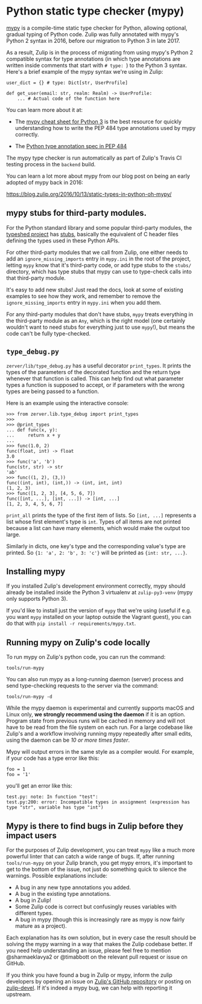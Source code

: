 # Python static type checker (mypy)

[mypy](http://mypy-lang.org/) is a compile-time static type checker
for Python, allowing optional, gradual typing of Python code.  Zulip
was fully annotated with mypy's Python 2 syntax in 2016, before our
migration to Python 3 in late 2017.

As a result, Zulip is in the process of migrating from using mypy's
Python 2 compatible syntax for type annotations (in which type
annotations are written inside comments that start with `# type: `) to
the Python 3 syntax.  Here's a brief example of the mypy syntax we're
using in Zulip:

```
user_dict = {} # type: Dict[str, UserProfile]

def get_user(email: str, realm: Realm) -> UserProfile:
    ... # Actual code of the function here
```

You can learn more about it at:

* The
  [mypy cheat sheet for Python 3](http://mypy.readthedocs.io/en/latest/cheat_sheet_py3.html)
  is the best resource for quickly understanding how to write the PEP
  484 type annotations used by mypy correctly.

* The
  [Python type annotation spec in PEP 484](https://www.python.org/dev/peps/pep-0484/)

The mypy type checker is run automatically as part of Zulip's Travis
CI testing process in the `backend` build.

You can learn a lot more about mypy from our blog post on being an
early adopted of mypy back in 2016:

https://blog.zulip.org/2016/10/13/static-types-in-python-oh-mypy/

## mypy stubs for third-party modules.

For the Python standard library and some popular third-party modules,
the [typeshed project](https://github.com/python/typeshed) has
[stubs](https://github.com/python/mypy/wiki/Creating-Stubs-For-Python-Modules),
basically the equivalent of C header files defining the types used in
these Python APIs.

For other third-party modules that we call from Zulip, one either
needs to add an `ignore_missing_imports` entry in `mypy.ini` in the
root of the project, letting `mypy` know that it's third-party code,
or add type stubs to the `stubs/` directory, which has type stubs that
mypy can use to type-check calls into that third-party module.

It's easy to add new stubs!  Just read the docs, look at some of
existing examples to see how they work, and remember to remove the
`ignore_missing_imports` entry in `mypy.ini` when you add them.

For any third-party modules that don't have stubs, `mypy` treats
everything in the third-party module as an `Any`, which is the right
model (one certainly wouldn't want to need stubs for everything just
to use `mypy`!), but means the code can't be fully type-checked.

## `type_debug.py`

`zerver/lib/type_debug.py` has a useful decorator `print_types`.  It
prints the types of the parameters of the decorated function and the
return type whenever that function is called.  This can help find out
what parameter types a function is supposed to accept, or if
parameters with the wrong types are being passed to a function.

Here is an example using the interactive console:

```
>>> from zerver.lib.type_debug import print_types
>>>
>>> @print_types
... def func(x, y):
...     return x + y
...
>>> func(1.0, 2)
func(float, int) -> float
3.0
>>> func('a', 'b')
func(str, str) -> str
'ab'
>>> func((1, 2), (3,))
func((int, int), (int,)) -> (int, int, int)
(1, 2, 3)
>>> func([1, 2, 3], [4, 5, 6, 7])
func([int, ...], [int, ...]) -> [int, ...]
[1, 2, 3, 4, 5, 6, 7]
```

`print_all` prints the type of the first item of lists.  So `[int, ...]` represents
a list whose first element's type is `int`.  Types of all items are not printed
because a list can have many elements, which would make the output too large.

Similarly in dicts, one key's type and the corresponding value's type are printed.
So `{1: 'a', 2: 'b', 3: 'c'}` will be printed as `{int: str, ...}`.

## Installing mypy

If you installed Zulip's development environment correctly, mypy
should already be installed inside the Python 3 virtualenv at
`zulip-py3-venv` (mypy only supports Python 3).

If you'd like to install just the version of `mypy` that we're using
(useful if e.g. you want `mypy` installed on your laptop outside the
Vagrant guest), you can do that with `pip install -r
requirements/mypy.txt`.

## Running mypy on Zulip's code locally

To run mypy on Zulip's python code, you can run the command:

    tools/run-mypy

You can also run mypy as a long-running daemon (server) process and send
type-checking requests to the server via the command:

    tools/run-mypy -d

While the mypy daemon is experimental and currently supports macOS and Linux
only, **we strongly recommend using the daemon** if it is an option. Program
state from previous runs will be cached in memory and will not have to be
read from the file system on each run. For a  large codebase like Zulip's
and a  workflow involving running mypy repeatedly after small edits, using
the daemon can be *10 or more times faster*.

Mypy will output errors in the same style as a compiler would.  For
example, if your code has a type error like this:

```
foo = 1
foo = '1'
```

you'll get an error like this:

```
test.py: note: In function "test":
test.py:200: error: Incompatible types in assignment (expression has type "str", variable has type "int")
```

## Mypy is there to find bugs in Zulip before they impact users

For the purposes of Zulip development, you can treat `mypy` like a
much more powerful linter that can catch a wide range of bugs.  If,
after running `tools/run-mypy` on your Zulip branch, you get mypy
errors, it's important to get to the bottom of the issue, not just do
something quick to silence the warnings.  Possible explanations include:

* A bug in any new type annotations you added.
* A bug in the existing type annotations.
* A bug in Zulip!
* Some Zulip code is correct but confusingly reuses variables with
  different types.
* A bug in mypy (though this is increasingly rare as mypy is now
  fairly mature as a project).

Each explanation has its own solution, but in every case the result
should be solving the mypy warning in a way that makes the Zulip
codebase better.  If you need help understanding an issue, please feel
free to mention @sharmaeklavya2 or @timabbott on the relevant pull
request or issue on GitHub.

If you think you have found a bug in Zulip or mypy, inform the zulip
developers by opening an issue on [Zulip's GitHub
repository](https://github.com/zulip/zulip/issues) or posting on
[zulip-devel](https://groups.google.com/d/forum/zulip-devel).  If it's
indeed a mypy bug, we can help with reporting it upstream.
